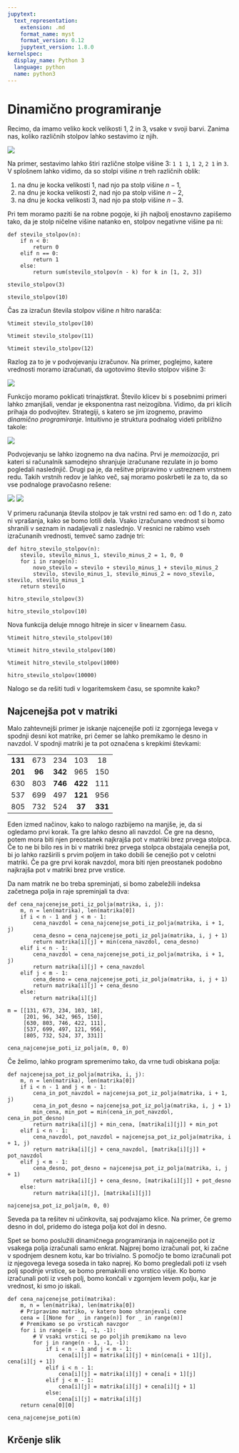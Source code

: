 ```yaml
---
jupytext:
  text_representation:
    extension: .md
    format_name: myst
    format_version: 0.12
    jupytext_version: 1.8.0
kernelspec:
  display_name: Python 3
  language: python
  name: python3
---
```


# Dinamično programiranje

Recimo, da imamo veliko kock velikosti 1, 2 in 3, vsake v svoji barvi. Zanima nas, koliko različnih stolpov lahko sestavimo iz njih.

![](slike/stolpi.png)

Na primer, sestavimo lahko štiri različne stolpe višine 3: `1 1 1`, `1 2`, `2 1` in `3`. V splošnem lahko vidimo, da so stolpi višine $n$ treh različnih oblik:

1. na dnu je kocka velikosti 1, nad njo pa stolp višine $n - 1$,
2. na dnu je kocka velikosti 2, nad njo pa stolp višine $n - 2$,
3. na dnu je kocka velikosti 3, nad njo pa stolp višine $n - 3$.

Pri tem moramo paziti še na robne pogoje, ki jih najbolj enostavno zapišemo tako, da je stolp ničelne višine natanko en, stolpov negativne višine pa ni:

```{code-cell} ipython3
def stevilo_stolpov(n):
    if n < 0:
        return 0
    elif n == 0:
        return 1
    else:
        return sum(stevilo_stolpov(n - k) for k in [1, 2, 3])
```

```{code-cell} ipython3
stevilo_stolpov(3)
```

```{code-cell} ipython3
stevilo_stolpov(10)
```

Čas za izračun števila stolpov višine $n$ hitro narašča:

```{code-cell} ipython3
%timeit stevilo_stolpov(10)
```

```{code-cell} ipython3
%timeit stevilo_stolpov(11)
```

```{code-cell} ipython3
%timeit stevilo_stolpov(12)
```

Razlog za to je v podvojevanju izračunov. Na primer, poglejmo, katere vrednosti moramo izračunati, da ugotovimo število stolpov višine 3:

![](slike/stolpi-klici.png)

Funkcijo moramo poklicati trinajstkrat. Število klicev bi s posebnimi primeri lahko zmanjšali, vendar je eksponentna rast neizogibna. Vidimo, da pri klicih prihaja do podvojitev. Strategiji, s katero se jim izognemo, pravimo _dinamično programiranje_. Intuitivno je struktura podnalog videti približno takole:

![](slike/dinamicno-programiranje.png)

Podvojevanju se lahko izognemo na dva načina. Prvi je _memoizacija_, pri kateri si računalnik samodejno shranjuje izračunane rezulate in jo bomo pogledali naslednjič. Drugi pa je, da rešitve pripravimo v ustreznem vrstnem redu. Takih vrstnih redov je lahko več, saj moramo poskrbeti le za to, da so vse podnaloge pravočasno rešene:

![](slike/izracun-vnaprej1.png)
![](slike/izracun-vnaprej2.png)

V primeru računanja števila stolpov je tak vrstni red samo en: od $1$ do $n$, zato ni vprašanja, kako se bomo lotili dela. Vsako izračunano vrednost si bomo shranili v seznam in nadaljevali z naslednjo. V resnici ne rabimo vseh izračunanih vrednosti, temveč samo zadnje tri:

```{code-cell} ipython3
def hitro_stevilo_stolpov(n):
    stevilo, stevilo_minus_1, stevilo_minus_2 = 1, 0, 0
    for i in range(n):
        novo_stevilo = stevilo + stevilo_minus_1 + stevilo_minus_2
        stevilo, stevilo_minus_1, stevilo_minus_2 = novo_stevilo, stevilo, stevilo_minus_1
    return stevilo
```

```{code-cell} ipython3
hitro_stevilo_stolpov(3)
```

```{code-cell} ipython3
hitro_stevilo_stolpov(10)
```

Nova funkcija deluje mnogo hitreje in sicer v linearnem času.

```{code-cell} ipython3
%timeit hitro_stevilo_stolpov(10)
```

```{code-cell} ipython3
%timeit hitro_stevilo_stolpov(100)
```

```{code-cell} ipython3
%timeit hitro_stevilo_stolpov(1000)
```

```{code-cell} ipython3
hitro_stevilo_stolpov(10000)
```

Nalogo se da rešiti tudi v logaritemskem času, se spomnite kako?

## Najcenejša pot v matriki

Malo zahtevnejši primer je iskanje najcenejše poti iz zgornjega levega v spodnji desni kot matrike, pri čemer se lahko premikamo le desno in navzdol. V spodnji matriki je ta pot označena s krepkimi števkami:

| | | | | |
|:-----: | :----: | :-----: | :-----: | :-----:
|**131** | 673 | 234 | 103 | 18
|**201** | **96** | **342** | 965 | 150
|630 | 803 | **746** | **422** | 111
|537 | 699 | 497 | **121** | 956
|805 | 732 | 524 | **37** | **331**

Eden izmed načinov, kako to nalogo razbijemo na manjše, je, da si ogledamo prvi korak. Ta gre lahko desno ali navzdol. Če gre na desno, potem mora biti njen preostanek najkrajša pot v matriki brez prvega stolpca. Če to ne bi bilo res in bi v matriki brez prvega stolpca obstajala cenejša pot, bi jo lahko razširili s prvim poljem in tako dobili še cenejšo pot v celotni matriki. Če pa gre prvi korak navzdol, mora biti njen preostanek podobno najkrajša pot v matriki brez prve vrstice.

Da nam matrik ne bo treba spreminjati, si bomo zabeležili indeksa začetnega polja in raje spreminjali ta dva:

```{code-cell} ipython3
def cena_najcenejse_poti_iz_polja(matrika, i, j):
    m, n = len(matrika), len(matrika[0])
    if i < n - 1 and j < m - 1:
        cena_navzdol = cena_najcenejse_poti_iz_polja(matrika, i + 1, j)
        cena_desno = cena_najcenejse_poti_iz_polja(matrika, i, j + 1)
        return matrika[i][j] + min(cena_navzdol, cena_desno)
    elif i < n - 1:
        cena_navzdol = cena_najcenejse_poti_iz_polja(matrika, i + 1, j)
        return matrika[i][j] + cena_navzdol
    elif j < m - 1:
        cena_desno = cena_najcenejse_poti_iz_polja(matrika, i, j + 1)
        return matrika[i][j] + cena_desno
    else:
        return matrika[i][j]
```

```{code-cell} ipython3
m = [[131, 673, 234, 103, 18],
     [201, 96, 342, 965, 150],
     [630, 803, 746, 422, 111],
     [537, 699, 497, 121, 956],
     [805, 732, 524, 37, 331]]
```

```{code-cell} ipython3
cena_najcenejse_poti_iz_polja(m, 0, 0)
```

Če želimo, lahko program spremenimo tako, da vrne tudi obiskana polja:

```{code-cell} ipython3
def najcenejsa_pot_iz_polja(matrika, i, j):
    m, n = len(matrika), len(matrika[0])
    if i < n - 1 and j < m - 1:
        cena_in_pot_navzdol = najcenejsa_pot_iz_polja(matrika, i + 1, j)
        cena_in_pot_desno = najcenejsa_pot_iz_polja(matrika, i, j + 1)
        min_cena, min_pot = min(cena_in_pot_navzdol, cena_in_pot_desno)
        return matrika[i][j] + min_cena, [matrika[i][j]] + min_pot
    elif i < n - 1:
        cena_navzdol, pot_navzdol = najcenejsa_pot_iz_polja(matrika, i + 1, j)
        return matrika[i][j] + cena_navzdol, [matrika[i][j]] + pot_navzdol
    elif j < m - 1:
        cena_desno, pot_desno = najcenejsa_pot_iz_polja(matrika, i, j + 1)
        return matrika[i][j] + cena_desno, [matrika[i][j]] + pot_desno
    else:
        return matrika[i][j], [matrika[i][j]]
```

```{code-cell} ipython3
najcenejsa_pot_iz_polja(m, 0, 0)
```

Seveda pa ta rešitev ni učinkovita, saj podvajamo klice. Na primer, če gremo desno in dol, pridemo do istega polja kot dol in desno.

Spet se bomo poslužili dinamičnega programiranja in najcenejšo pot iz vsakega polja izračunali samo enkrat. Najprej bomo izračunali pot, ki začne v spodnjem desnem kotu, kar bo trivialno. S pomočjo te bomo izračunali pot iz njegovega levega soseda in tako naprej. Ko bomo pregledali poti iz vseh polj spodnje vrstice, se bomo premaknili eno vrstico višje. Ko bomo izračunali poti iz vseh polj, bomo končali v zgornjem levem polju, kar je vrednost, ki smo jo iskali.

```{code-cell} ipython3
def cena_najcenejse_poti(matrika):
    m, n = len(matrika), len(matrika[0])
    # Pripravimo matriko, v katero bomo shranjevali cene
    cena = [[None for _ in range(n)] for _ in range(m)]
    # Premikamo se po vrsticah navzgor
    for i in range(m - 1, -1, -1):
        # V vsaki vrstici se po poljih premikamo na levo
        for j in range(n - 1, -1, -1):
            if i < n - 1 and j < m - 1:
                cena[i][j] = matrika[i][j] + min(cena[i + 1][j], cena[i][j + 1])
            elif i < n - 1:
                cena[i][j] = matrika[i][j] + cena[i + 1][j]
            elif j < m - 1:
                cena[i][j] = matrika[i][j] + cena[i][j + 1]
            else:
                cena[i][j] = matrika[i][j]
    return cena[0][0]
```

```{code-cell} ipython3
cena_najcenejse_poti(m)
```

## Krčenje slik

```{code-cell} ipython3

```
